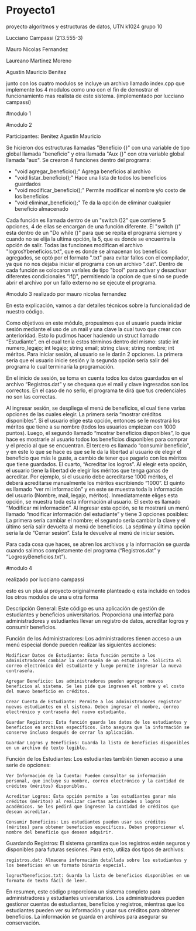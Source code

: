 # Proyecto1
proyecto algoritmos y estructuras de datos, UTN k1024 grupo 10

Lucciano Campassi (213.555-3)

Mauro Nicolas Fernandez

Laureano Martinez Moreno

Agustin Mauricio Benitez

junto con los cuatro modulos se incluye un archivo llamado index.cpp que implemente los 4 modulos como uno con el fin de demostrar el funcionamiento mas realista de este sistema. (implementado por lucciano campassi)

#modulo 1

#modulo 2

Participantes: Benitez Agustin Mauricio

Se hicieron dos estructuras llamadas "Beneficio {}" con una variable de tipo global llamada "beneficio" y otra llamada "Aux {}" con otra variable global llamada "aux". 
Se crearon 4 funciones dentro del programa:
  -  "void agregar_beneficio();" Agrega beneficios al archivo 
  -  "void listar_beneficio();" Hace una lista de todos los beneficios guardados 
  -  "void modificar_beneficio();" Permite modificar el nombre y/o costo de los beneficios 
  -  "void eliminar_beneficio();" Te da la opción de eliminar cualquier beneficio almacenado 

Cada función es llamada dentro de un "switch ()2" que contiene 5 opciones, 4 de ellas se encargan de una función diferente. El "switch ()" esta dentro de un "Do while ()" para que se repita el programa siempre y cuando no se elija la ultima opción, la 5, que es donde se encuentra la opción de salir. 
Todas las funciones modifican el archivo "logrosYbeneficios.txt", que es donde se almacenan los beneficios agregados, se optó por el formato ".txt" para evitar fallos con el compilador, ya que no nos dejaba iniciar el programa con un archivo ".dat". 
Dentro de cada función se colocaron varíales de tipo "bool" para activar y desactivar diferentes condicionales "if()", permitiendo la opcion de que si no se puede abrir el archivo por un fallo externo no se ejecute el programa. 

#modulo 3
realizado por mauro nicolas fernandez

En esta explicación, vamos a dar detalles técnicos sobre la funcionalidad de nuestro código.

Como objetivos en este módulo, propusimos que el usuario pueda iniciar sesión mediante el uso de un mail y una clave la cual tuvo que crear con anterioridad. Esto lo pudimos hacer haciendo un struct llamado “Estudiante”, en el cual tenía estos términos dentro del mismo: static int numero_legajo; int legajo; string email; string clave; string nombre; int méritos. Para iniciar sesión, al usuario se le darán 2 opciones. La primera sería que el usuario inicie sesión y la segunda opción sería salir del programa lo cual terminaría la programación.

En el inicio de sesión, se toma en cuenta todos los datos guardados en el archivo “Registros.dat” y se chequea que el mail y clave ingresados son los correctos. En el caso de no serlo, el programa te dirá que tus credenciales no son las correctas.

Al ingresar sesión, se despliega el menú de beneficios, el cual tiene varias opciones de las cuales elegir. 
La primera sería “mostrar créditos disponibles”. Si el usuario elige esta opción, entonces se le mostrará los méritos que tiene a su nombre (todos los usuarios empiezan con 1000 puntos). 
Luego, el segundo llamado “mostrar beneficios disponibles”, lo que hace es mostrarle al usuario todos los beneficios disponibles para comprar y el precio al que se encuentran.
El tercero es llamado “consumir beneficio", y en este lo que se hace es que se le da la libertad al usuario de elegir el beneficio que más le guste, a cambio de tener que pagarlo con los méritos que tiene guardados.
El cuarto, “Acreditar los logros”. Al elegir esta opción, el usuario tiene la libertad de elegir los méritos que tenga ganas de acreditar. Por ejemplo, si el usuario debe acreditarse 1000 méritos, el deberá acreditarse manualmente los méritos escribiendo “1000”. 
El quinto es llamado “ver mi información” y en este se muestra toda la información del usuario (Nombre, mail, legajo, méritos). Inmediatamente eliges esta opción, se muestra toda esta información al usuario.
El sexto es llamado “Modificar mi información”. Al ingresar esta opción, se te mostrará un menú llamado “modificar información del estudiante” y tiene 3 opciones posibles: La primera sería cambiar el nombre; el segundo sería cambiar la clave y el último sería salir devuelta al menú de beneficios.
La séptima y última opción sería la de “Cerrar sesión”. Esta te devuelve al menú de iniciar sesión.

Para cada cosa que haces, se abren los archivos y la información se guarda cuando salimos completamente del programa (“Registros.dat” y “LogrosyBeneficios.txt”).

#modulo 4

realizado por lucciano campassi

esto es un plus al proyecto originalmente planteado q esta incluido en todos los otros modulos de una u otra forma

Descripción General:
Este código es una aplicación de gestión de estudiantes y beneficios universitarios. Proporciona una interfaz para administradores y estudiantes llevar un registro de datos, acreditar logros y consumir beneficios.

Función de los Administradores:
Los administradores tienen acceso a un menú especial donde pueden realizar las siguientes acciones:

    Modificar Datos de Estudiante: Esta función permite a los administradores cambiar la contraseña de un estudiante. Solicita el correo electrónico del estudiante y luego permite ingresar la nueva contraseña.

    Agregar Beneficio: Los administradores pueden agregar nuevos beneficios al sistema. Se les pide que ingresen el nombre y el costo del nuevo beneficio en créditos.

    Crear Cuenta de Estudiante: Permite a los administradores registrar nuevos estudiantes en el sistema. Deben ingresar el nombre, correo electrónico y contraseña del nuevo estudiante.

    Guardar Registros: Esta función guarda los datos de los estudiantes y beneficios en archivos específicos. Esto asegura que la información se conserve incluso después de cerrar la aplicación.

    Guardar Logros y Beneficios: Guarda la lista de beneficios disponibles en un archivo de texto legible.

Función de los Estudiantes:
Los estudiantes también tienen acceso a una serie de opciones:

    Ver Información de la Cuenta: Pueden consultar su información personal, que incluye su nombre, correo electrónico y la cantidad de créditos (méritos) disponibles.

    Acreditar Logros: Esta opción permite a los estudiantes ganar más créditos (méritos) al realizar ciertas actividades o logros académicos. Se les pedirá que ingresen la cantidad de créditos que desean acreditar.

    Consumir Beneficios: Los estudiantes pueden usar sus créditos (méritos) para obtener beneficios específicos. Deben proporcionar el nombre del beneficio que desean adquirir.

Guardando Registros:
El sistema garantiza que los registros estén seguros y disponibles para futuras sesiones. Para esto, utiliza dos tipos de archivos:

    registros.dat: Almacena información detallada sobre los estudiantes y los beneficios en un formato binario especial.

    logrosYbeneficios.txt: Guarda la lista de beneficios disponibles en un formato de texto fácil de leer.

En resumen, este código proporciona un sistema completo para administradores y estudiantes universitarios. Los administradores pueden gestionar cuentas de estudiantes, beneficios y registros, mientras que los estudiantes pueden ver su información y usar sus créditos para obtener beneficios. La información se guarda en archivos para asegurar su conservación.
